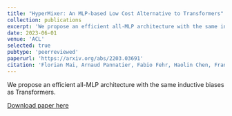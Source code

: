 ```yaml
---
title: "HyperMixer: An MLP-based Low Cost Alternative to Transformers"
collection: publications
excerpt: 'We propose an efficient all-MLP architecture with the same inductive biases as Transformers.'
date: 2023-06-01
venue: 'ACL'
selected: true
pubtype: 'peerreviewed'
paperurl: 'https://arxiv.org/abs/2203.03691'
citation: 'Florian Mai, Arnaud Pannatier, Fabio Fehr, Haolin Chen, François Marelli, François Fleuret and James Henderson. (2020). &quot;HyperMixer: An MLP-based Low Cost Alternative to Transformers.&quot; <i>ACL 2023</i>.'
---
```

We propose an efficient all-MLP architecture with the same inductive biases as Transformers.

[Download paper here](https://arxiv.org/abs/2203.03691)
